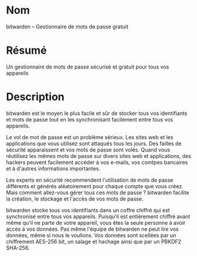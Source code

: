 # Nom

bitwarden – Gestionnaire de mots de passe gratuit

# Résumé

Un gestionnaire de mots de passe sécurisé et gratuit pour tous vos appareils

# Description

bitwarden est le moyen le plus facile et sûr de stocker tous vos identifiants et mots de passe tout en les synchronisant facilement entre tous vos appareils.

Le vol de mot de passe est un problème sérieux. Les sites web et les applications que vous utilisez sont attaqués tous les jours. Des failles de sécurité apparaissent et vos mots de passe sont volés. Quand vous réutilisez les mêmes mots de passe sur divers sites web et applications, des hackers peuvent facilement accéder à vos e-mails, vos comtpes bancaires et à d'autres informations importantes.

Les experts en sécurité recommendent l'utilisation de mots de passe différents et générés aléatoirement pour chaque compte que vous créez. Mais comment allez-vous gérer tous ces mots de passe ? bitwarden facilite la création, le stockage et l'accès de vos mots de passe.

bitwarden stocke tous vos identifiants dans un coffre chiffré qui est synchronisé entre tous vos appareils. Puisqu'il est entièrement chiffré avant même qu'il ne parte de votre appareil, vous êtes la seule personne à avoir accès à vos données. Pas même l'équipe de bitwarden ne peut lire vos données, même si nous le voulions. Vos données sont scellées par un chiffrement AES-256 bit, un salage et hachage ainsi que par un PBKDF2 SHA-256.

